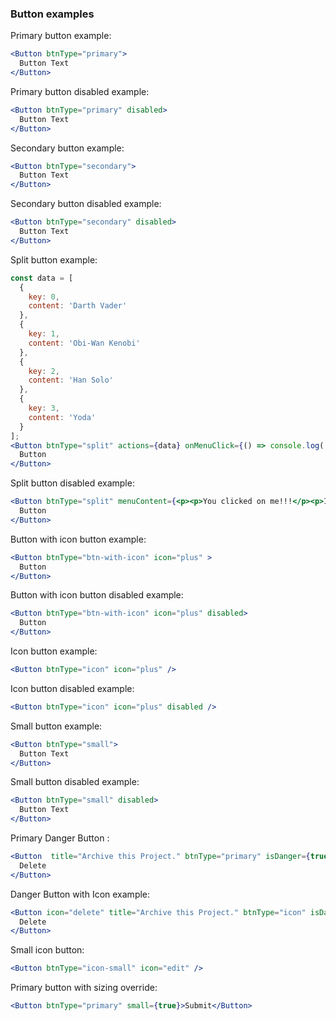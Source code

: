 ### Button examples

Primary button example:

```jsx
<Button btnType="primary">
  Button Text
</Button>
```

Primary button disabled example:

```jsx
<Button btnType="primary" disabled>
  Button Text
</Button>
```

Secondary button example:

```jsx
<Button btnType="secondary">
  Button Text
</Button>
```

Secondary button disabled example:

```jsx
<Button btnType="secondary" disabled>
  Button Text
</Button>
```

Split button example:

```jsx
const data = [
  {
    key: 0,
    content: 'Darth Vader'
  },
  {
    key: 1,
    content: 'Obi-Wan Kenobi'
  },
  {
    key: 2,
    content: 'Han Solo'
  },
  {
    key: 3,
    content: 'Yoda'
  }
];
<Button btnType="split" actions={data} onMenuClick={() => console.log('clicked')} >
  Button
</Button>
```

Split button disabled example:

```jsx
<Button btnType="split" menuContent={<p><p>You clicked on me!!!</p><p>I am on next line</p><p>Close me!</p></p>} disabled>
  Button
</Button>
```

Button with icon button example:

```jsx
<Button btnType="btn-with-icon" icon="plus" >
  Button
</Button>
```

Button with icon button disabled example:

```jsx
<Button btnType="btn-with-icon" icon="plus" disabled>
  Button
</Button>
```

Icon button example:

```jsx
<Button btnType="icon" icon="plus" />
```

Icon button disabled example:

```jsx
<Button btnType="icon" icon="plus" disabled />
```

Small button example:

```jsx
<Button btnType="small">
  Button Text
</Button>
```

Small button disabled example:

```jsx
<Button btnType="small" disabled>
  Button Text
</Button>
```

Primary Danger Button :

```jsx
<Button  title="Archive this Project." btnType="primary" isDanger={true}> 
  Delete
</Button>          
```

Danger Button with Icon example:

```jsx
<Button icon="delete" title="Archive this Project." btnType="icon" isDanger={true}> 
  Delete
</Button>          
```

Small icon button:

```jsx
<Button btnType="icon-small" icon="edit" />
```

Primary button with sizing override:

```jsx
<Button btnType="primary" small={true}>Submit</Button>
```
